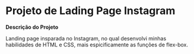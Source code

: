 # Projeto de Lading Page Instagram

**Descrição do Projeto**

Landing page insparada no Instagram, no qual desenvolvi minhas habilidades de HTML e CSS, mais espicificamente as funções de flex-box. 
